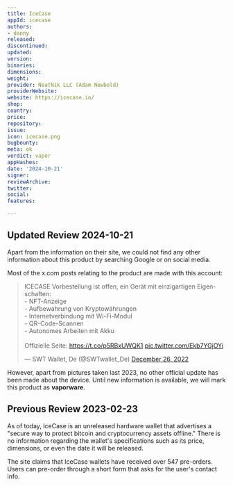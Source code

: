 ```yaml
---
title: IceCase
appId: icecase
authors:
- danny
released: 
discontinued: 
updated: 
version: 
binaries: 
dimensions: 
weight: 
provider: NeatNik LLC (Adam Newbold)
providerWebsite: 
website: https://icecase.io/
shop: 
country: 
price: 
repository: 
issue: 
icon: icecase.png
bugbounty: 
meta: ok
verdict: vapor
appHashes: 
date: '2024-10-21'
signer: 
reviewArchive: 
twitter: 
social: 
features: 

---
```


## Updated Review 2024-10-21

Apart from the information on their site, we could not find any other information about this product by searching Google or on social media. 

Most of the x.com posts relating to the product are made with this account:

<blockquote class="twitter-tweet"><p lang="de" dir="ltr">ICECASE Vorbestellung ist offen, ein Gerät mit einzigartigen Eigenschaften:<br>- NFT-Anzeige<br>- Aufbewahrung von Kryptowährungen<br>- Internetverbindung mit Wi-Fi-Modul<br>- QR-Code-Scannen<br>- Autonomes Arbeiten mit Akku<br><br>Offizielle Seite: <a href="https://t.co/p5RBxUWQK1">https://t.co/p5RBxUWQK1</a> <a href="https://t.co/Ekb7YGjOYi">pic.twitter.com/Ekb7YGjOYi</a></p>&mdash; SWT Wallet, De (@SWTwallet_De) <a href="https://twitter.com/SWTwallet_De/status/1607288832390758400?ref_src=twsrc%5Etfw">December 26, 2022</a></blockquote> <script async src="https://platform.twitter.com/widgets.js" charset="utf-8"></script>

However, apart from pictures taken last 2023, no other official update has been made about the device. Until new information is available, we will mark this product as **vaporware**.

## Previous Review 2023-02-23

As of today, IceCase is an unreleased hardware wallet that advertises a "secure way to protect bitcoin and cryptocurrency assets offline." There is no information regarding the wallet's specifications such as its price, dimensions, or even the date it will be released.

The site claims that IceCase wallets have received over 547 pre-orders. Users can pre-order through a short form that asks for the user's contact info.